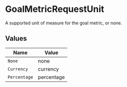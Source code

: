 # GoalMetricRequestUnit

A supported unit of measure for the goal metric, or none.


## Values

| Name         | Value        |
| ------------ | ------------ |
| `None`       | none         |
| `Currency`   | currency     |
| `Percentage` | percentage   |